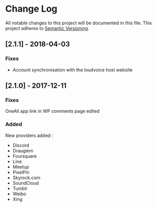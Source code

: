 # Change Log

All notable changes to this project will be documented in this file. This project adheres to [Semantic Versioning](http://semver.org/).

## [2.1.1] - 2018-04-03
### Fixes
 * Account synchronisation with the loudvoice host website

## [2.1.0] - 2017-12-11
### Fixes
OneAll app link in WP comments page edited
### Added
New providers added :
- Discord
- Draugiem
- Foursquare 
- Line
- Meetup
- PixelPin
- Skyrock.com
- SoundCloud
- Tumblr
- Weibo
- Xing
